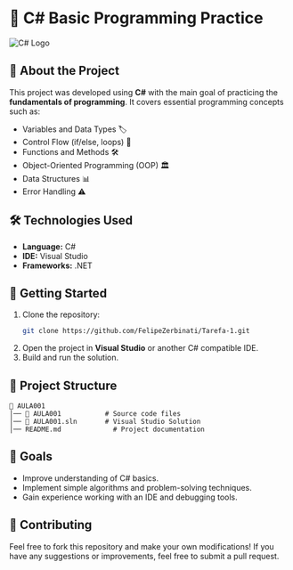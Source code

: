 # 📌 C# Basic Programming Practice

![C# Logo](https://upload.wikimedia.org/wikipedia/commons/4/4f/Csharp_Logo.png)

## 📖 About the Project

This project was developed using **C#** with the main goal of practicing the **fundamentals of programming**. It covers essential programming concepts such as:

- Variables and Data Types 🏷️
- Control Flow (if/else, loops) 🔄
- Functions and Methods 🛠️
- Object-Oriented Programming (OOP) 🏛️
- Data Structures 📊
- Error Handling ⚠️

## 🛠️ Technologies Used

- **Language:** C#
- **IDE:** Visual Studio
- **Frameworks:** .NET

## 🚀 Getting Started

1. Clone the repository:
   ```sh
   git clone https://github.com/FelipeZerbinati/Tarefa-1.git
   ```
2. Open the project in **Visual Studio** or another C# compatible IDE.
3. Build and run the solution.

## 📂 Project Structure

```
📁 AULA001
│── 📂 AULA001           # Source code files
│── 📂 AULA001.sln       # Visual Studio Solution
│── README.md             # Project documentation
```

## 🎯 Goals

- Improve understanding of C# basics.
- Implement simple algorithms and problem-solving techniques.
- Gain experience working with an IDE and debugging tools.

## 🤝 Contributing

Feel free to fork this repository and make your own modifications! If you have any suggestions or improvements, feel free to submit a pull request.
